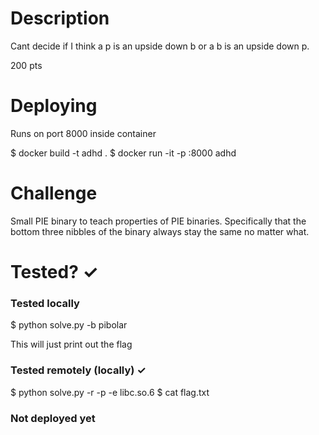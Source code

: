 # Description

Cant decide if I think a p is an upside down b or a b is an upside down p.

200 pts

# Deploying

Runs on port 8000 inside container

$ docker build -t adhd .
$ docker run -it -p <outerport>:8000 adhd

# Challenge

Small PIE binary to teach properties of PIE binaries.
Specifically that the bottom three nibbles of the binary always stay the same no matter what.

# Tested? ✓

### Tested locally

$ python solve.py -b pibolar

This will just print out the flag

### Tested remotely (locally) ✓

$ python solve.py -r <remoteaddr> -p <port> -e libc.so.6
$ cat flag.txt

### Not deployed yet